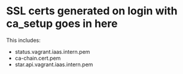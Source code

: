 # SSL certs generated on login with ca_setup goes in here

This includes:
* status.vagrant.iaas.intern.pem
* ca-chain.cert.pem
* star.api.vagrant.iaas.intern.pem
